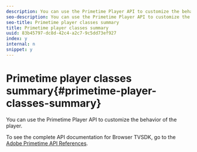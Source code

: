 ```yaml
---
description: You can use the Primetime Player API to customize the behavior of the player.
seo-description: You can use the Primetime Player API to customize the behavior of the player.
seo-title: Primetime player classes summary
title: Primetime player classes summary
uuid: 83b45797-dc8d-42c4-a2c7-9c5dd73ef927
index: y
internal: n
snippet: y
---
```


# Primetime player classes summary{#primetime-player-classes-summary}

You can use the Primetime Player API to customize the behavior of the player.

To see the complete API documentation for Browser TVSDK, go to the [Adobe Primetime API References](http://help.adobe.com/en_US/primetime/api/index.html#api-Adobe_Primetime_API_References). 
